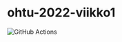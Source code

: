 # ohtu-2022-viikko1

![GitHub Actions](https://github.com/minnaRon/ohtu-2022-viikko1/workflows/CI/badge.svg)
